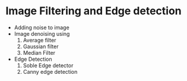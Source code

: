 # Image Filtering and Edge detection 
* Adding noise to image
* Image denoising using 
    1. Average filter 
    2. Gaussian filter 
    3. Median Filter
* Edge Detection 
    1. Soble Edge detector
    2. Canny edge detection
